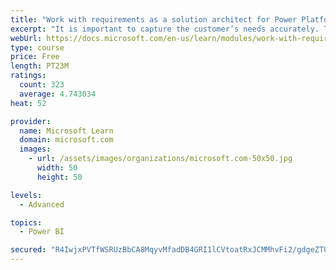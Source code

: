 ```yaml
---
title: "Work with requirements as a solution architect for Power Platform and Dynamics 365"
excerpt: "It is important to capture the customer’s needs accurately. This module explains how to capture requirements and identify functional and non-functional items."
webUrl: https://docs.microsoft.com/en-us/learn/modules/work-with-requirements/
type: course
price: Free
length: PT23M
ratings:
  count: 323
  average: 4.743034
heat: 52

provider:
  name: Microsoft Learn
  domain: microsoft.com
  images:
    - url: /assets/images/organizations/microsoft.com-50x50.jpg
      width: 50
      height: 50

levels:
  - Advanced

topics:
  - Power BI

secured: "R4IwjxPVTfWSRUzBbCA8MqyvMfadDB4GRI1lCVtoatRxJCMMhvFi2/gdgeZTUIdp9CcF18Tg5rI56hYzjMY2mx3JghAHvJxZCRo56tG05lKPpBnW/0rKgwL+Kbf80Z+MbX1KEkWQx+yEna3Qrhn9aCXM78NyDNvgtOgSwJjBuLm9GRyXuYy0JgNkYqO7bVgkLDMzVqs7EDwS2PbXNlyLSPbYn31p7yaHrbQjhu9j4LcFqgySaKtAfL2Zk7iIEVzkB9UScq0Mokvy8hSuKdulJLPPT5/f6/fuDglmR9GnUH0h+ZQsJjHQzqFLlCxd7z3vI6YIIKb8jqGXXEZ3rdK0RycaczLiO6uFO0HBt4qPglTi+425u/Oup5FpCf2ejr7hvaf0CCM1YJvodtI3UrtzXAaWKqivd5yti8XnwbruGkk=;MEuzi8FGJJl/AIX6+Sx/Sg=="
---
```


